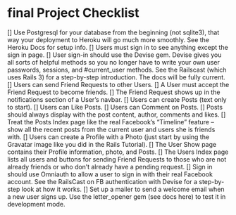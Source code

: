 # final Project Checklist

[] Use Postgresql for your database from the beginning (not sqlite3), that way your deployment to Heroku will go much more smoothly. See the Heroku Docs for setup info.
[] Users must sign in to see anything except the sign in page.
[] User sign-in should use the Devise gem. Devise gives you all sorts of helpful methods so you no longer have to write your own user passwords, sessions, and #current_user methods. See the Railscast (which uses Rails 3) for a step-by-step introduction. The docs will be fully current.
[] Users can send Friend Requests to other Users.
[] A User must accept the Friend Request to become friends.
[] The Friend Request shows up in the notifications section of a User’s navbar.
[] Users can create Posts (text only to start).
[] Users can Like Posts.
[] Users can Comment on Posts.
[] Posts should always display with the post content, author, comments and likes.
[] Treat the Posts Index page like the real Facebook’s “Timeline” feature – show all the recent posts from the current user and users she is friends with.
[] Users can create a Profile with a Photo (just start by using the Gravatar image like you did in the Rails Tutorial).
[] The User Show page contains their Profile information, photo, and Posts.
[] The Users Index page lists all users and buttons for sending Friend Requests to those who are not already friends or who don’t already have a pending request.
[] Sign in should use Omniauth to allow a user to sign in with their real Facebook account. See the RailsCast on FB authentication with Devise for a step-by-step look at how it works.
[] Set up a mailer to send a welcome email when a new user signs up. Use the letter_opener gem (see docs here) to test it in development mode.


